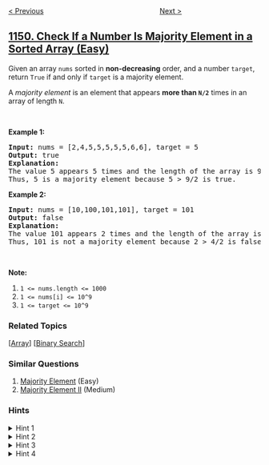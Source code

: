 <!--|This file generated by command(leetcode description); DO NOT EDIT.    |-->
<!--+----------------------------------------------------------------------+-->
<!--|@author    openset <openset.wang@gmail.com>                           |-->
<!--|@link      https://github.com/openset                                 |-->
<!--|@home      https://github.com/openset/leetcode                        |-->
<!--+----------------------------------------------------------------------+-->

[< Previous](../article-views-ii "Article Views II")
　　　　　　　　　　　　　　　　
[Next >](../minimum-swaps-to-group-all-1s-together "Minimum Swaps to Group All 1's Together")

## [1150. Check If a Number Is Majority Element in a Sorted Array (Easy)](https://leetcode.com/problems/check-if-a-number-is-majority-element-in-a-sorted-array "检查一个数是否在数组中占绝大多数")

<p>Given an array <code>nums</code> sorted in <strong>non-decreasing</strong> order, and a number <code>target</code>, return <code>True</code> if and only if <code>target</code> is a majority element.</p>

<p>A <em>majority element</em> is an element that appears <strong>more than <code>N/2</code></strong> times in an array of length <code>N</code>.</p>

<p>&nbsp;</p>

<p><strong>Example 1:</strong></p>

<pre>
<strong>Input: </strong>nums = <span id="example-input-1-1">[2,4,5,5,5,5,5,6,6]</span>, target = <span id="example-input-1-2">5</span>
<strong>Output: </strong><span id="example-output-1">true</span>
<strong>Explanation: </strong>
The value 5 appears 5 times and the length of the array is 9.
Thus, 5 is a majority element because 5 &gt; 9/2 is true.
</pre>

<p><strong>Example 2:</strong></p>

<pre>
<strong>Input: </strong>nums = <span id="example-input-2-1">[10,100,101,101]</span>, target = <span id="example-input-2-2">101</span>
<strong>Output: </strong><span id="example-output-2">false</span>
<strong>Explanation: </strong>
The value 101 appears 2 times and the length of the array is 4.
Thus, 101 is not a majority element because 2 &gt; 4/2 is false.
</pre>

<p>&nbsp;</p>

<p><span><strong>Note:</strong></span></p>

<ol>
	<li><code>1 &lt;= nums.length &lt;= 1000</code></li>
	<li><code>1 &lt;= nums[i] &lt;= 10^9</code></li>
	<li><code>1 &lt;= target &lt;= 10^9</code></li>
</ol>

### Related Topics
  [[Array](../../tag/array/README.md)]
  [[Binary Search](../../tag/binary-search/README.md)]

### Similar Questions
  1. [Majority Element](../majority-element) (Easy)
  1. [Majority Element II](../majority-element-ii) (Medium)

### Hints
<details>
<summary>Hint 1</summary>
How to check if a given number target is a majority element?.
</details>

<details>
<summary>Hint 2</summary>
Find the frequency of target and compare it to the length of the array.
</details>

<details>
<summary>Hint 3</summary>
You can find the frequency of an element using Binary Search since the array is sorted.
</details>

<details>
<summary>Hint 4</summary>
Using Binary Search, find the first and last occurrences of A. Then just calculate the difference between the indexes of these occurrences.
</details>
